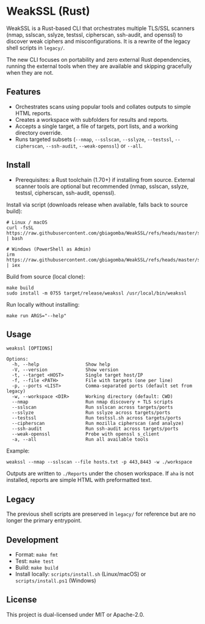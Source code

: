 # WeakSSL (Rust)
WeakSSL is a Rust-based CLI that orchestrates multiple TLS/SSL scanners (nmap, sslscan, sslyze, testssl, cipherscan, ssh-audit, and openssl) to discover weak ciphers and misconfigurations. It is a rewrite of the legacy shell scripts in `legacy/`.

The new CLI focuses on portability and zero external Rust dependencies, running the external tools when they are available and skipping gracefully when they are not.

## Features
- Orchestrates scans using popular tools and collates outputs to simple HTML reports.
- Creates a workspace with subfolders for results and reports.
- Accepts a single target, a file of targets, port lists, and a working directory override.
- Runs targeted subsets (`--nmap`, `--sslscan`, `--sslyze`, `--testssl`, `--cipherscan`, `--ssh-audit`, `--weak-openssl`) or `--all`.

## Install
- Prerequisites: a Rust toolchain (1.70+) if installing from source. External scanner tools are optional but recommended (nmap, sslscan, sslyze, testssl, cipherscan, ssh-audit, openssl).

Install via script (downloads release when available, falls back to source build):
```
# Linux / macOS
curl -fsSL https://raw.githubusercontent.com/gbiagomba/WeakSSL/refs/heads/master/scripts/install.sh | bash

# Windows (PowerShell as Admin)
irm https://raw.githubusercontent.com/gbiagomba/WeakSSL/refs/heads/master/scripts/install.ps1 | iex
```

Build from source (local clone):
```
make build
sudo install -m 0755 target/release/weakssl /usr/local/bin/weakssl
```

Run locally without installing:
```
make run ARGS="--help"
```

## Usage
```
weakssl [OPTIONS]

Options:
  -h, --help                 Show help
  -V, --version              Show version
  -t, --target <HOST>        Single target host/IP
  -f, --file <PATH>          File with targets (one per line)
  -p, --ports <LIST>         Comma-separated ports (default set from legacy)
  -w, --workspace <DIR>      Working directory (default: CWD)
  --nmap                     Run nmap discovery + TLS scripts
  --sslscan                  Run sslscan across targets/ports
  --sslyze                   Run sslyze across targets/ports
  --testssl                  Run testssl.sh across targets/ports
  --cipherscan               Run mozilla cipherscan (and analyze)
  --ssh-audit                Run ssh-audit across targets/ports
  --weak-openssl             Probe with openssl s_client
  -a, --all                  Run all available tools
```

Example:
```
weakssl --nmap --sslscan --file hosts.txt -p 443,8443 -w ./workspace
```

Outputs are written to `./Reports` under the chosen workspace. If `aha` is not installed, reports are simple HTML with preformatted text.

## Legacy
The previous shell scripts are preserved in `legacy/` for reference but are no longer the primary entrypoint.

## Development
- Format: `make fmt`
- Test: `make test`
- Build: `make build`
- Install locally: `scripts/install.sh` (Linux/macOS) or `scripts/install.ps1` (Windows)

## License
This project is dual-licensed under MIT or Apache-2.0.
